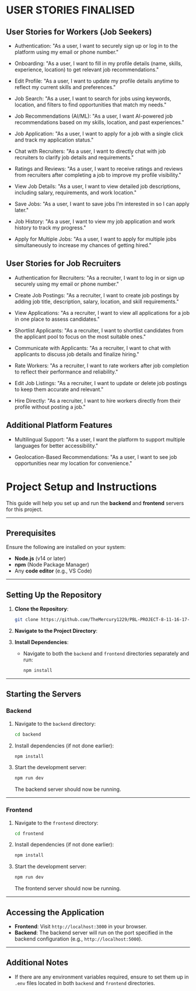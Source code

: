 # USER STORIES FINALISED
## User Stories for Workers (Job Seekers)
- Authentication:
"As a user, I want to securely sign up or log in to the platform using my email or phone number."

- Onboarding:
"As a user, I want to fill in my profile details (name, skills, experience, location) to get relevant job recommendations."

- Edit Profile:
"As a user, I want to update my profile details anytime to reflect my current skills and preferences."

- Job Search:
"As a user, I want to search for jobs using keywords, location, and filters to find opportunities that match my needs."

- Job Recommendations (AI/ML):
"As a user, I want AI-powered job recommendations based on my skills, location, and past experiences."

- Job Application:
"As a user, I want to apply for a job with a single click and track my application status."

- Chat with Recruiters:
"As a user, I want to directly chat with job recruiters to clarify job details and requirements."

- Ratings and Reviews:
"As a user, I want to receive ratings and reviews from recruiters after completing a job to improve my profile visibility."

- View Job Details:
"As a user, I want to view detailed job descriptions, including salary, requirements, and work location."

- Save Jobs:
"As a user, I want to save jobs I’m interested in so I can apply later."

- Job History:
"As a user, I want to view my job application and work history to track my progress."

- Apply for Multiple Jobs:
"As a user, I want to apply for multiple jobs simultaneously to increase my chances of getting hired."

## User Stories for Job Recruiters
- Authentication for Recruiters:
"As a recruiter, I want to log in or sign up securely using my email or phone number."

- Create Job Postings:
"As a recruiter, I want to create job postings by adding job title, description, salary, location, and skill requirements."

- View Applications:
"As a recruiter, I want to view all applications for a job in one place to assess candidates."

- Shortlist Applicants:
"As a recruiter, I want to shortlist candidates from the applicant pool to focus on the most suitable ones."

- Communicate with Applicants:
"As a recruiter, I want to chat with applicants to discuss job details and finalize hiring."

- Rate Workers:
"As a recruiter, I want to rate workers after job completion to reflect their performance and reliability."

- Edit Job Listings:
"As a recruiter, I want to update or delete job postings to keep them accurate and relevant."

- Hire Directly:
"As a recruiter, I want to hire workers directly from their profile without posting a job."

## Additional Platform Features
- Multilingual Support:
"As a user, I want the platform to support multiple languages for better accessibility."

- Geolocation-Based Recommendations:
"As a user, I want to see job opportunities near my location for convenience."



# Project Setup and Instructions

This guide will help you set up and run the **backend** and **frontend** servers for this project.

---

## Prerequisites

Ensure the following are installed on your system:

- **Node.js** (v14 or later)
- **npm** (Node Package Manager)
- Any **code editor** (e.g., VS Code)

---

## Setting Up the Repository

1. **Clone the Repository**:
   ```bash
   git clone https://github.com/TheMercury1229/PBL-PROJECT-8-11-16-17-20
   ```

2. **Navigate to the Project Directory**:

3. **Install Dependencies**:
   - Navigate to both the `backend` and `frontend` directories separately and run:
     ```bash
     npm install
     ```

---

## Starting the Servers

### Backend

1. Navigate to the `backend` directory:
   ```bash
   cd backend
   ```

2. Install dependencies (if not done earlier):
   ```bash
   npm install
   ```

3. Start the development server:
   ```bash
   npm run dev
   ```

   The backend server should now be running.

---

### Frontend

1. Navigate to the `frontend` directory:
   ```bash
   cd frontend
   ```

2. Install dependencies (if not done earlier):
   ```bash
   npm install
   ```

3. Start the development server:
   ```bash
   npm run dev
   ```

   The frontend server should now be running.

---

## Accessing the Application

- **Frontend**: Visit `http://localhost:3000` in your browser.  
- **Backend**: The backend server will run on the port specified in the backend configuration (e.g., `http://localhost:5000`).

---

## Additional Notes

- If there are any environment variables required, ensure to set them up in `.env` files located in both `backend` and `frontend` directories.  




